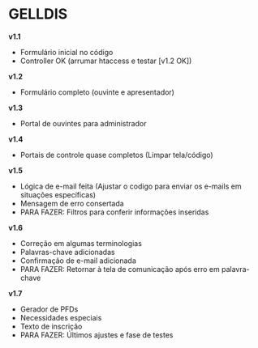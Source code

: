 # GELLDIS

**v1.1**

- Formulário inicial no código
- Controller OK (arrumar htaccess e testar [v1.2 OK])

**v1.2**

- Formulário completo (ouvinte e apresentador)

**v1.3**

- Portal de ouvintes para administrador

**v1.4**

- Portais de controle quase completos (Limpar tela/código)

**v1.5**

- Lógica de e-mail feita (Ajustar o codigo para enviar os e-mails em situações específicas)
- Mensagem de erro consertada
- PARA FAZER: Filtros para conferir informações inseridas

**v1.6**

- Correção em algumas terminologias
- Palavras-chave adicionadas
- Confirmação de e-mail adicionada
- PARA FAZER: Retornar à tela de comunicação após erro em palavra-chave

**v1.7**

- Gerador de PFDs
- Necessidades especiais
- Texto de inscrição
- PARA FAZER: Últimos ajustes e fase de testes
